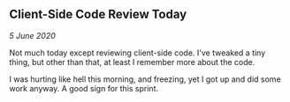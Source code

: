 Client-Side Code Review Today
---

_5 June 2020_

Not much today except reviewing client-side code. I've tweaked a tiny thing, but other than that, at least I remember more about the code.

I was hurting like hell this morning, and freezing, yet I got up and did some work anyway. A good sign for this sprint.
